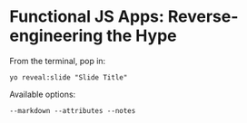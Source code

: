 
# Functional JS Apps: Reverse-engineering the Hype

From the terminal, pop in:

  ```yo reveal:slide "Slide Title"```

Available options:

 ```--markdown --attributes --notes```
